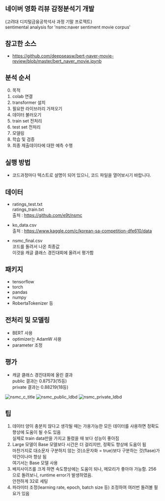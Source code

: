 ## 네이버 영화 리뷰 감정분석기 개발<br>
(고려대 디지털금융공학석사 과정 기말 프로젝트) <br>
sentimental analysis for 'nsmc:naver sentiment movie corpus'

## **참고한 소스**

- https://github.com/deepseasw/bert-naver-movie-review/blob/master/bert_naver_movie.ipynb

## **분석 순서**

0. 목적
1. colab 연결
2. transformer 설치
3. 필요한 라이브러리 가져오기
4. 데이터 불러오기
5. train set 전처리
6. test set 전처리
7. 모델링
8. 학습 및 검증
9. 최종 제출데이타에 대한 예측 수행

## **실행 방법**

- 코드과정마다 텍스트로 설명이 되어 있으니, 코드 파일을 열어보시기 바랍니다.

## **데이터**

- ratings_test.txt <br>
ratings_train.txt <br>
출처 : https://github.com/e9t/nsmc

- ko_data.csv <br>
출처 : https://www.kaggle.com/c/korean-sa-competition-dfe610/data

- nsmc_final.csv <br>
코드를 돌려서 나온 최종값 <br>
이것을 캐글 클래스 경진대회에 올려서 평가함

## **패키지**

- tensorflow
- torch
- pandas
- numpy
- RobertaTokenizer 등

## **전처리 및 모델링**

 - BERT 사용
 - optimizer는 AdamW 사용
 - parameter 조정 
 
## **평가**

- 캐글 클래스 경진대회에 올린 결과 <br>
public 결과는 0.87573(15등) <br>
private 결과는 0.88219(18등) <br>

![nsmc_c_title](https://user-images.githubusercontent.com/76524741/103125374-3fa64280-46ce-11eb-8415-1cf3f31d0882.png)
![nsmc_public_ldbd](https://user-images.githubusercontent.com/76524741/103125383-43d26000-46ce-11eb-9225-e36ff03fadea.png)
![nsmc_private_ldbd](https://user-images.githubusercontent.com/76524741/103125384-446af680-46ce-11eb-8967-47025e280779.png)

## **팁**

1. 데이터 양이 충분치 않다고 생각될 때는 가용가능한 모든 데이터를 사용하면 정확도 향상에 도움이 될 수도 있음 <br>
실제로 train data만을 가지고 돌렸을 때 보다 성능이 좋아짐
2. Large 모델이 Base 모델보다 시간은 더 걸리지만, 정확도 향상에 도움이 됨 <br>
마찬가지로 대소문자 구분하지 않는 것(소문자화 = true)보다 구분하는 것(flase)가 약간이나마 향상 됨<br>
여기서는 Base 모델 사용
3. 배치사이즈를 크게 하면 속도향상에는 도움이 되나, 메모리가 좋아야 가능함. 256으로 돌려보니, runtime error가 발생하였음. <br>
안전하게 32로 세팅
4. 파라미터 조정(learning rate, epoch, batch size 등) 조정하여 여러번 돌려볼 필요가 있음

